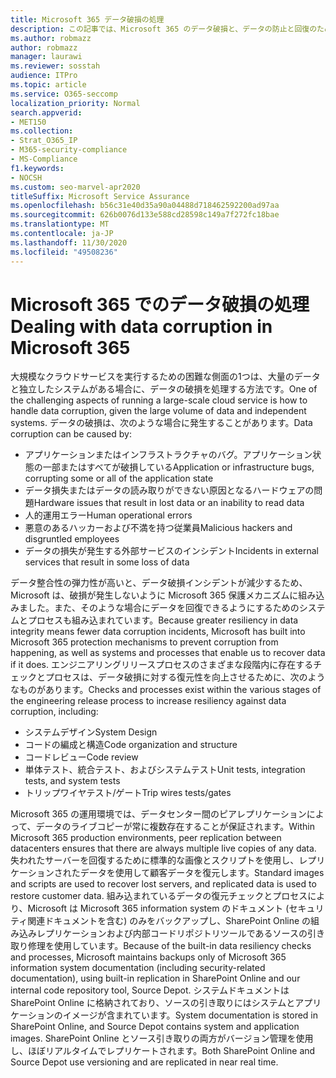 ```yaml
---
title: Microsoft 365 データ破損の処理
description: この記事では、Microsoft 365 のデータ破損と、データの防止と回復のために Microsoft によって行われた作業について説明します。
ms.author: robmazz
author: robmazz
manager: laurawi
ms.reviewer: sosstah
audience: ITPro
ms.topic: article
ms.service: O365-seccomp
localization_priority: Normal
search.appverid:
- MET150
ms.collection:
- Strat_O365_IP
- M365-security-compliance
- MS-Compliance
f1.keywords:
- NOCSH
ms.custom: seo-marvel-apr2020
titleSuffix: Microsoft Service Assurance
ms.openlocfilehash: b56c31e40d35a90a04488d718462592200ad97aa
ms.sourcegitcommit: 626b0076d133e588cd28598c149a7f272fc18bae
ms.translationtype: MT
ms.contentlocale: ja-JP
ms.lasthandoff: 11/30/2020
ms.locfileid: "49508236"
---
```

# <a name="dealing-with-data-corruption-in-microsoft-365"></a><span data-ttu-id="d6174-103">Microsoft 365 でのデータ破損の処理</span><span class="sxs-lookup"><span data-stu-id="d6174-103">Dealing with data corruption in Microsoft 365</span></span>

<span data-ttu-id="d6174-104">大規模なクラウドサービスを実行するための困難な側面の1つは、大量のデータと独立したシステムがある場合に、データの破損を処理する方法です。</span><span class="sxs-lookup"><span data-stu-id="d6174-104">One of the challenging aspects of running a large-scale cloud service is how to handle data corruption, given the large volume of data and independent systems.</span></span> <span data-ttu-id="d6174-105">データの破損は、次のような場合に発生することがあります。</span><span class="sxs-lookup"><span data-stu-id="d6174-105">Data corruption can be caused by:</span></span>

- <span data-ttu-id="d6174-106">アプリケーションまたはインフラストラクチャのバグ。アプリケーション状態の一部またはすべてが破損している</span><span class="sxs-lookup"><span data-stu-id="d6174-106">Application or infrastructure bugs, corrupting some or all of the application state</span></span>
- <span data-ttu-id="d6174-107">データ損失またはデータの読み取りができない原因となるハードウェアの問題</span><span class="sxs-lookup"><span data-stu-id="d6174-107">Hardware issues that result in lost data or an inability to read data</span></span>
- <span data-ttu-id="d6174-108">人的運用エラー</span><span class="sxs-lookup"><span data-stu-id="d6174-108">Human operational errors</span></span>
- <span data-ttu-id="d6174-109">悪意のあるハッカーおよび不満を持つ従業員</span><span class="sxs-lookup"><span data-stu-id="d6174-109">Malicious hackers and disgruntled employees</span></span>
- <span data-ttu-id="d6174-110">データの損失が発生する外部サービスのインシデント</span><span class="sxs-lookup"><span data-stu-id="d6174-110">Incidents in external services that result in some loss of data</span></span>

<span data-ttu-id="d6174-111">データ整合性の弾力性が高いと、データ破損インシデントが減少するため、Microsoft は、破損が発生しないように Microsoft 365 保護メカニズムに組み込みました。また、そのような場合にデータを回復できるようにするためのシステムとプロセスも組み込まれています。</span><span class="sxs-lookup"><span data-stu-id="d6174-111">Because greater resiliency in data integrity means fewer data corruption incidents, Microsoft has built into Microsoft 365 protection mechanisms to prevent corruption from happening, as well as systems and processes that enable us to recover data if it does.</span></span> <span data-ttu-id="d6174-112">エンジニアリングリリースプロセスのさまざまな段階内に存在するチェックとプロセスは、データ破損に対する復元性を向上させるために、次のようなものがあります。</span><span class="sxs-lookup"><span data-stu-id="d6174-112">Checks and processes exist within the various stages of the engineering release process to increase resiliency against data corruption, including:</span></span>

- <span data-ttu-id="d6174-113">システムデザイン</span><span class="sxs-lookup"><span data-stu-id="d6174-113">System Design</span></span>
- <span data-ttu-id="d6174-114">コードの編成と構造</span><span class="sxs-lookup"><span data-stu-id="d6174-114">Code organization and structure</span></span>
- <span data-ttu-id="d6174-115">コードレビュー</span><span class="sxs-lookup"><span data-stu-id="d6174-115">Code review</span></span>
- <span data-ttu-id="d6174-116">単体テスト、統合テスト、およびシステムテスト</span><span class="sxs-lookup"><span data-stu-id="d6174-116">Unit tests, integration tests, and system tests</span></span>
- <span data-ttu-id="d6174-117">トリップワイヤテスト/ゲート</span><span class="sxs-lookup"><span data-stu-id="d6174-117">Trip wires tests/gates</span></span>

<span data-ttu-id="d6174-118">Microsoft 365 の運用環境では、データセンター間のピアレプリケーションによって、データのライブコピーが常に複数存在することが保証されます。</span><span class="sxs-lookup"><span data-stu-id="d6174-118">Within Microsoft 365 production environments, peer replication between datacenters ensures that there are always multiple live copies of any data.</span></span> <span data-ttu-id="d6174-119">失われたサーバーを回復するために標準的な画像とスクリプトを使用し、レプリケーションされたデータを使用して顧客データを復元します。</span><span class="sxs-lookup"><span data-stu-id="d6174-119">Standard images and scripts are used to recover lost servers, and replicated data is used to restore customer data.</span></span> <span data-ttu-id="d6174-120">組み込まれているデータの復元チェックとプロセスにより、Microsoft は Microsoft 365 information system のドキュメント (セキュリティ関連ドキュメントを含む) のみをバックアップし、SharePoint Online の組み込みレプリケーションおよび内部コードリポジトリツールであるソースの引き取り修理を使用しています。</span><span class="sxs-lookup"><span data-stu-id="d6174-120">Because of the built-in data resiliency checks and processes, Microsoft maintains backups only of Microsoft 365 information system documentation (including security-related documentation), using built-in replication in SharePoint Online and our internal code repository tool, Source Depot.</span></span> <span data-ttu-id="d6174-121">システムドキュメントは SharePoint Online に格納されており、ソースの引き取りにはシステムとアプリケーションのイメージが含まれています。</span><span class="sxs-lookup"><span data-stu-id="d6174-121">System documentation is stored in SharePoint Online, and Source Depot contains system and application images.</span></span> <span data-ttu-id="d6174-122">SharePoint Online とソース引き取りの両方がバージョン管理を使用し、ほぼリアルタイムでレプリケートされます。</span><span class="sxs-lookup"><span data-stu-id="d6174-122">Both SharePoint Online and Source Depot use versioning and are replicated in near real time.</span></span>
